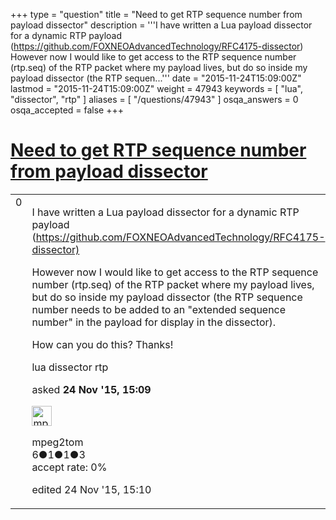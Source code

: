 +++
type = "question"
title = "Need to get RTP sequence number from payload dissector"
description = '''I have written a Lua payload dissector for a dynamic RTP payload (https://github.com/FOXNEOAdvancedTechnology/RFC4175-dissector) However now I would like to get access to the RTP sequence number (rtp.seq) of the RTP packet where my payload lives, but do so inside my payload dissector (the RTP sequen...'''
date = "2015-11-24T15:09:00Z"
lastmod = "2015-11-24T15:09:00Z"
weight = 47943
keywords = [ "lua", "dissector", "rtp" ]
aliases = [ "/questions/47943" ]
osqa_answers = 0
osqa_accepted = false
+++

<div class="headNormal">

# [Need to get RTP sequence number from payload dissector](/questions/47943/need-to-get-rtp-sequence-number-from-payload-dissector)

</div>

<div id="main-body">

<div id="askform">

<table id="question-table" style="width:100%;"><colgroup><col style="width: 50%" /><col style="width: 50%" /></colgroup><tbody><tr class="odd"><td style="width: 30px; vertical-align: top"><div class="vote-buttons"><div id="post-47943-score" class="post-score" title="current number of votes">0</div><div id="favorite-count" class="favorite-count"></div></div></td><td><div id="item-right"><div class="question-body"><p>I have written a Lua payload dissector for a dynamic RTP payload (<a href="https://github.com/FOXNEOAdvancedTechnology/RFC4175-dissector)">https://github.com/FOXNEOAdvancedTechnology/RFC4175-dissector)</a></p><p>However now I would like to get access to the RTP sequence number (rtp.seq) of the RTP packet where my payload lives, but do so inside my payload dissector (the RTP sequence number needs to be added to an "extended sequence number" in the payload for display in the dissector).</p><p>How can you do this? Thanks!</p></div><div id="question-tags" class="tags-container tags">lua dissector rtp</div><div id="question-controls" class="post-controls"></div><div class="post-update-info-container"><div class="post-update-info post-update-info-user"><p>asked <strong>24 Nov '15, 15:09</strong></p><img src="https://secure.gravatar.com/avatar/37eb6eae4d4dc6defa77e80c8a86959e?s=32&amp;d=identicon&amp;r=g" class="gravatar" width="32" height="32" alt="mpeg2tom&#39;s gravatar image" /><p>mpeg2tom<br />
<span class="score" title="6 reputation points">6</span><span title="1 badges"><span class="badge1">●</span><span class="badgecount">1</span></span><span title="1 badges"><span class="silver">●</span><span class="badgecount">1</span></span><span title="3 badges"><span class="bronze">●</span><span class="badgecount">3</span></span><br />
<span class="accept_rate" title="Rate of the user&#39;s accepted answers">accept rate:</span> <span title="mpeg2tom has no accepted answers">0%</span></p></div><div class="post-update-info post-update-info-edited"><p>edited 24 Nov '15, 15:10</p></div></div><div id="comments-container-47943" class="comments-container"></div><div id="comment-tools-47943" class="comment-tools"></div><div class="clear"></div><div id="comment-47943-form-container" class="comment-form-container"></div><div class="clear"></div></div></td></tr></tbody></table>

</div>

</div>


